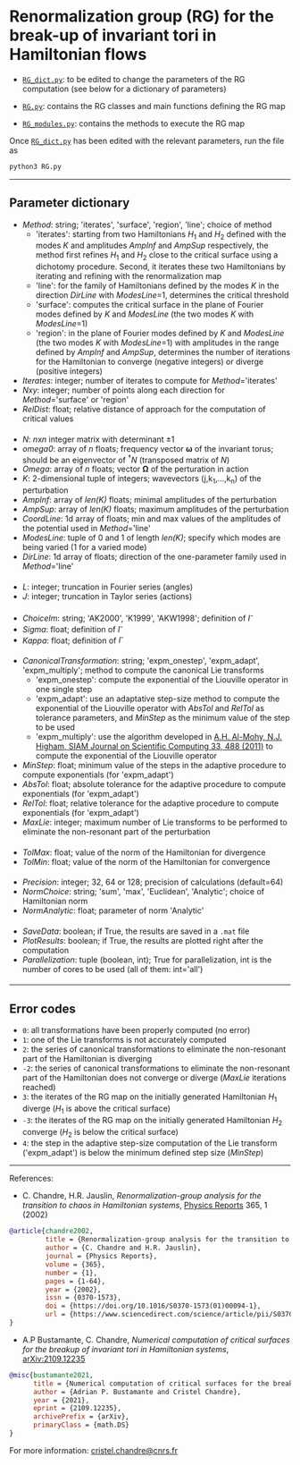 # Renormalization group (RG) for the break-up of invariant tori in Hamiltonian flows

- [`RG_dict.py`](https://github.com/cchandre/RG/blob/main/RG_dict.py): to be edited to change the parameters of the RG computation (see below for a dictionary of parameters)

- [`RG.py`](https://github.com/cchandre/RG/blob/main/RG.py): contains the RG classes and main functions defining the RG map

- [`RG_modules.py`](https://github.com/cchandre/RG/blob/main/RG_modules.py): contains the methods to execute the RG map

Once [`RG_dict.py`](https://github.com/cchandre/RG/blob/main/RG_dict.py) has been edited with the relevant parameters, run the file as 
```sh
python3 RG.py
```

___
##  Parameter dictionary

- *Method*: string; 'iterates', 'surface', 'region', 'line'; choice of method
  - 'iterates': starting from two Hamiltonians *H*<sub>1</sub> and *H*<sub>2</sub> defined with the modes *K* and amplitudes *AmpInf* and *AmpSup* respectively, the method first refines *H*<sub>1</sub> and *H*<sub>2</sub> close to the critical surface using a dichotomy procedure. Second, it iterates these two Hamiltonians by iterating and refining with the renormalization map
  - 'line': for the family of Hamiltonians defined by the modes *K* in the direction *DirLine* with *ModesLine*=1, determines the critical threshold 
  - 'surface': computes the critical surface in the plane of Fourier modes defined by *K* and *ModesLine* (the two modes *K* with *ModesLine*=1)
  - 'region': in the plane of Fourier modes defined by *K* and *ModesLine* (the two modes *K* with *ModesLine*=1) with amplitudes in the range defined by *AmpInf* and *AmpSup*, determines the number of iterations for the Hamiltonian to converge (negative integers) or diverge (positive integers)
- *Iterates*: integer; number of iterates to compute for *Method*='iterates'
- *Nxy*: integer; number of points along each direction for *Method*='surface' or 'region'
- *RelDist*: float; relative distance of approach for the computation of critical values
####
- *N*: *n*x*n* integer matrix with determinant ±1
- *omega0*: array of *n* floats; frequency vector **&omega;** of the invariant torus; should be an eigenvector of <sup>&dagger;</sup>*N* (transposed matrix of *N*)
- *Omega*: array of *n* floats; vector **&Omega;** of the perturation in action
- *K*: 2-dimensional tuple of integers; wavevectors (j,k<sub>1</sub>,...,k<sub>n</sub>) of the perturbation 
- *AmpInf*: array of *len(K)* floats; minimal amplitudes of the perturbation 
- *AmpSup*: array of *len(K)* floats; maximum amplitudes of the perturbation
- *CoordLine*: 1d array of floats; min and max values of the amplitudes of the potential used in *Method*='line'   
- *ModesLine*: tuple of 0 and 1 of length *len(K)*; specify which modes are being varied (1 for a varied mode)     
- *DirLine*: 1d array of floats; direction of the one-parameter family used in *Method*='line' 
####
- *L*: integer; truncation in Fourier series (angles) 
- *J*: integer; truncation in Taylor series  (actions) 
####
- *ChoiceIm*: string; 'AK2000', 'K1999', 'AKW1998'; definition of *I<sup>-</sup>* 
- *Sigma*: float; definition of *I<sup>-</sup>*
- *Kappa*: float; definition of *I<sup>-</sup>*
####
- *CanonicalTransformation*: string; 'expm_onestep', 'expm_adapt', 'expm_multiply'; method to compute the canonical Lie transforms 
  - 'expm_onestep': compute the exponential of the Liouville operator in one single step
  - 'expm_adapt': use an adaptative step-size method to compute the exponential of the Liouville operator with *AbsTol* and *RelTol* as tolerance parameters, and *MinStep* as the minimum value of the step to be used
  - 'expm_multiply': use the algorithm developed in [A.H. Al-Mohy, N.J. Higham, SIAM Journal on Scientific Computing 33, 488 (2011)]( http://eprints.ma.man.ac.uk/1591/) to compute the exponential of the Liouville operator
- *MinStep*: float; minimum value of the steps in the adaptive procedure to compute exponentials (for 'expm_adapt')
- *AbsTol*: float; absolute tolerance for the adaptive procedure to compute exponentials (for 'expm_adapt')
- *RelTol*: float; relative tolerance for the adaptive procedure to compute exponentials (for 'expm_adapt')
- *MaxLie*: integer; maximum number of Lie transforms to be performed to eliminate the non-resonant part of the perturbation 
####
- *TolMax*: float; value of the norm of the Hamiltonian for divergence
- *TolMin*: float; value of the norm of the Hamiltonian for convergence 
####
- *Precision*: integer; 32, 64 or 128; precision of calculations (default=64)
- *NormChoice*: string; 'sum', 'max', 'Euclidean', 'Analytic'; choice of Hamiltonian norm 
- *NormAnalytic*: float; parameter of norm 'Analytic'
####
- *SaveData*: boolean; if True, the results are saved in a `.mat` file 
- *PlotResults*: boolean; if True, the results are plotted right after the computation
- *Parallelization*: tuple (boolean, int); True for parallelization, int is the number of cores to be used (all of them: int='all')
####
---
## Error codes
- `0`: all transformations have been properly computed (no error)
- `1`: one of the Lie transforms is not accurately computed
- `2`: the series of canonical transformations to eliminate the non-resonant part of the Hamiltonian is diverging
- `-2`: the series of canonical transformations to eliminate the non-resonant part of the Hamiltonian does not converge or diverge (*MaxLie* iterations reached)
- `3`: the iterates of the RG map on the initially generated Hamiltonian *H*<sub>1</sub> diverge (*H*<sub>1</sub> is above the critical surface)
- `-3`: the iterates of the RG map on the initially generated Hamiltonian *H*<sub>2</sub> converge (*H*<sub>2</sub> is below the critical surface)
- `4`: the step in the adaptive step-size computation of the Lie transform ('expm_adapt') is below the minimum defined step size (*MinStep*)
---

References: 
- C. Chandre, H.R. Jauslin, *Renormalization-group analysis for the transition to chaos in Hamiltonian systems*, [Physics Reports](https://doi.org/10.1016/S0370-1573(01)00094-1) 365, 1 (2002)
```bibtex
@article{chandre2002,
         title = {Renormalization-group analysis for the transition to chaos in Hamiltonian systems},
         author = {C. Chandre and H.R. Jauslin},
         journal = {Physics Reports},
         volume = {365},
         number = {1},
         pages = {1-64},
         year = {2002},
         issn = {0370-1573},
         doi = {https://doi.org/10.1016/S0370-1573(01)00094-1},
         url = {https://www.sciencedirect.com/science/article/pii/S0370157301000941}, 
}
```
- A.P Bustamante, C. Chandre, *Numerical computation of critical surfaces for the breakup of invariant tori in Hamiltonian systems*, [arXiv:2109.12235](https://arxiv.org/abs/2109.12235)
```bibtex
@misc{bustamante2021,
      title = {Numerical computation of critical surfaces for the breakup of invariant tori in Hamiltonian systems}, 
      author = {Adrian P. Bustamante and Cristel Chandre},
      year = {2021},
      eprint = {2109.12235},
      archivePrefix = {arXiv},
      primaryClass = {math.DS}
}
```
For more information: <cristel.chandre@cnrs.fr>
